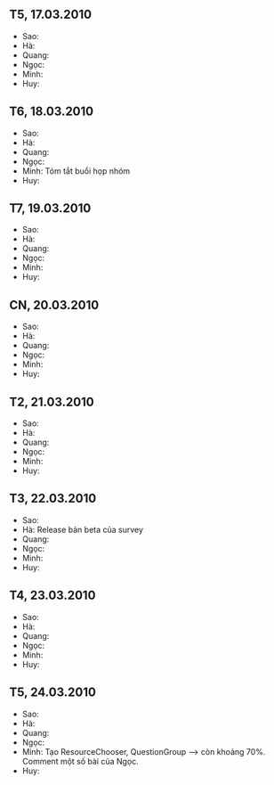 ## T5, 17.03.2010 ##
  * Sao:
  * Hà:
  * Quang:
  * Ngọc:
  * Minh:
  * Huy:

## T6, 18.03.2010 ##
  * Sao:
  * Hà:
  * Quang:
  * Ngọc:
  * Minh: Tóm tắt buổi họp nhóm
  * Huy:

## T7, 19.03.2010 ##
  * Sao:
  * Hà:
  * Quang:
  * Ngọc:
  * Minh:
  * Huy:

## CN, 20.03.2010 ##
  * Sao:
  * Hà:
  * Quang:
  * Ngọc:
  * Minh:
  * Huy:

## T2, 21.03.2010 ##
  * Sao:
  * Hà:
  * Quang:
  * Ngọc:
  * Minh:
  * Huy:

## T3, 22.03.2010 ##
  * Sao:
  * Hà: Release bản beta của survey
  * Quang:
  * Ngọc:
  * Minh:
  * Huy:

## T4, 23.03.2010 ##
  * Sao:
  * Hà:
  * Quang:
  * Ngọc:
  * Minh:
  * Huy:

## T5, 24.03.2010 ##
  * Sao:
  * Hà:
  * Quang:
  * Ngọc:
  * Minh: Tạo ResourceChooser, QuestionGroup --> còn khoảng 70%. Comment một số bài của Ngọc.
  * Huy: